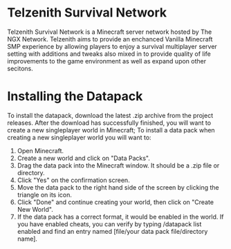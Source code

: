 # Telzenith Survival Network
Telzenith Survival Network is a Minecraft server network hosted by The NGX Network. Telzenith aims to provide an enchanced Vanilla Minecraft SMP experience by allowing players to enjoy a survival multiplayer server setting with additions and tweaks also mixed in to provide quality of life improvements to the game environment as well as expand upon other secitons.

# Installing the Datapack
To install the datapack, download the latest .zip archive from the project releases. After the download has successfully finished, you will want to create a new singleplayer world in Minecraft; To install a data pack when creating a new singleplayer world you will want to:

1. Open Minecraft.
2. Create a new world and click on "Data Packs".
3. Drag the data pack into the Minecraft window. It should be a .zip file or directory.
4. Click "Yes" on the confirmation screen.
5. Move the data pack to the right hand side of the screen by clicking the triangle on its icon.
6. Click "Done" and continue creating your world, then click on "Create New World".
7. If the data pack has a correct format, it would be enabled in the world. If you have enabled cheats, you can verify by typing /datapack list enabled and find an entry named [file/your data pack file/directory name].
